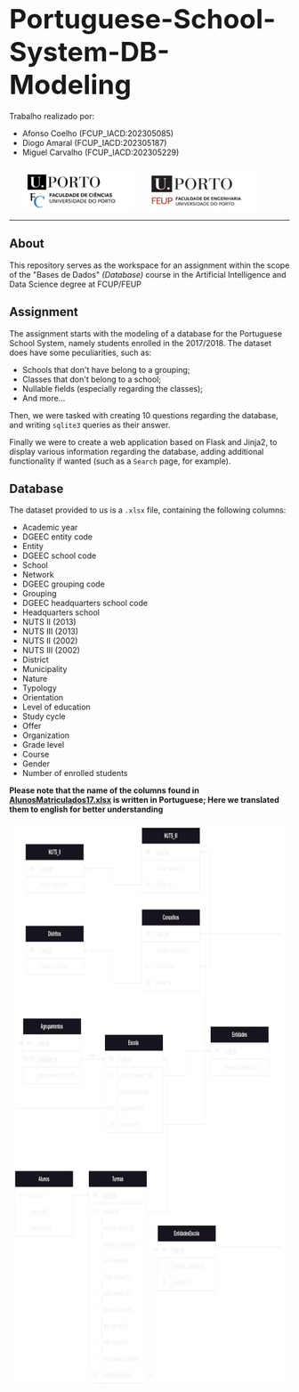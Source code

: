 # <font size="65">Portuguese-School-System-DB-Modeling</font>

Trabalho realizado por:

* Afonso Coelho (FCUP_IACD:202305085)
* Diogo Amaral (FCUP_IACD:202305187) 
* Miguel Carvalho (FCUP_IACD:202305229)

<div style="padding: 10px;padding-left:5%">
<img src="img/Cienciasporto.png" style="float:left; height:75px;width:200px">
<img src="img/Feuporto.png" style="float:left ; height:75px; padding-left:20px;width:200px">
</div>

<div style="clear:both;"></div>

******


## About
This repository serves as the workspace for an assignment within the scope of the "Bases de Dados" *(Database)* course in the Artificial Intelligence and Data Science degree at FCUP/FEUP

## Assignment
The assignment starts with the modeling of a database for the Portuguese School System, namely students enrolled in the 2017/2018.
The dataset does have some peculiarities, such as:

* Schools that don't have belong to a grouping;
* Classes that don't belong to a school;
* Nullable fields (especially regarding the classes);
* And more...

Then, we were tasked with creating 10 questions regarding the database, and writing `sqlite3` queries as their answer.

Finally we were to create a web application based on Flask and Jinja2, to display various information regarding the database, adding additional functionality if wanted (such as a `Search` page, for example).

## Database
The dataset provided to us is a `.xlsx` file, containing the following columns:

* Academic year
* DGEEC entity code
* Entity
* DGEEC school code
* School
* Network
* DGEEC grouping code
* Grouping
* DGEEC headquarters school code
* Headquarters school
* NUTS II (2013)
* NUTS III (2013)
* NUTS II (2002)
* NUTS III (2002)
* District
* Municipality
* Nature
* Typology
* Orientation
* Level of education
* Study cycle
* Offer
* Organization
* Grade level
* Course
* Gender
* Number of enrolled students

**Please note that the name of the columns found in [AlunosMatriculados17.xlsx](\app\AlunosMatriculados17.xlsx) is written in Portuguese; Here we translated them to english for better understanding**


<div style="padding: 10px; text-align:center;">
<img src="img/Relacional.svg" style="height:1000px;width:1000px">
</div>
